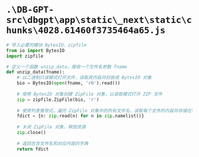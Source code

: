 # `.\DB-GPT-src\dbgpt\app\static\_next\static\chunks\4028.61460f3735464a65.js`

```py
# 导入必要的模块 BytesIO、zipfile
from io import BytesIO
import zipfile

# 定义一个函数 unzip_data，接收一个文件名参数 fname
def unzip_data(fname):
    # 以二进制只读模式打开文件，读取其内容并封装成 BytesIO 对象
    bio = BytesIO(open(fname, 'rb').read())
    
    # 使用 BytesIO 对象创建 ZipFile 对象，以读取模式打开 ZIP 文件
    zip = zipfile.ZipFile(bio, 'r')
    
    # 使用列表推导式，遍历 ZipFile 对象中的所有文件名，读取每个文件的内容并存储在字典中
    fdict = {n: zip.read(n) for n in zip.namelist()}
    
    # 关闭 ZipFile 对象，释放资源
    zip.close()
    
    # 返回包含文件名和对应内容的字典
    return fdict
```